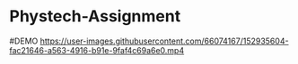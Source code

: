 # Phystech-Assignment

#DEMO
https://user-images.githubusercontent.com/66074167/152935604-fac21646-a563-4916-b91e-9faf4c69a6e0.mp4
